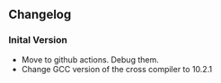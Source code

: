 ## Changelog

### Inital Version

- Move to github actions. Debug them.
- Change GCC version of the cross compiler to 10.2.1
